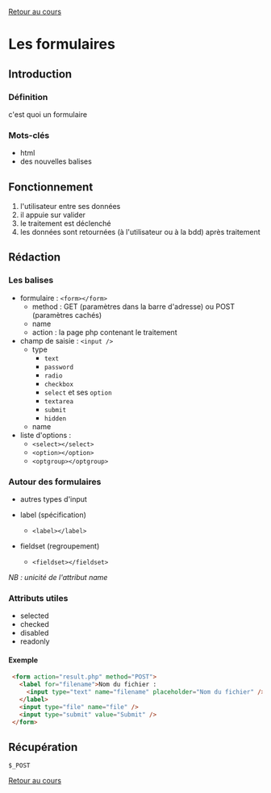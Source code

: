 [Retour au cours](../cours.md)

# Les formulaires

## Introduction

### Définition

c'est quoi un formulaire

### Mots-clés

* html
* des nouvelles balises

## Fonctionnement

1. l'utilisateur entre ses données
2. il appuie sur valider
3. le traitement est déclenché
4. les données sont retournées (à l'utilisateur ou à la bdd) après traitement

## Rédaction

### Les balises

- formulaire : `<form></form>`
  * method : GET (paramètres dans la barre d'adresse) ou POST (paramètres cachés)
  * name
  * action : la page php contenant le traitement
- champ de saisie : `<input />`
  * type
    - `text`
    - `password`
    - `radio`
    - `checkbox`
    - `select` et ses `option`
    - `textarea`
    - `submit`
    - `hidden`
  * name
- liste d'options :
  - `<select></select>`
  - `<option></option>`
  - `<optgroup></optgroup>`

 ### Autour des formulaires

* autres types d'input

* label (spécification)
  - `<label></label>`

* fieldset (regroupement)
  - `<fieldset></fieldset>`

_NB : unicité de l'attribut name_

 ### Attributs utiles

 - selected
 - checked
 - disabled
 - readonly

 #### Exemple

 ```html
  <form action="result.php" method="POST">
    <label for="filename">Nom du fichier :
      <input type="text" name="filename" placeholder="Nom du fichier" />
    </label>
    <input type="file" name="file" />
    <input type="submit" value="Submit" />
  </form>
```

## Récupération

`$_POST`

[Retour au cours](../cours.md)
